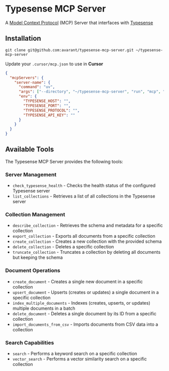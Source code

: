 # Typesense MCP Server

A [Model Context Protocol](https://github.com/modelcontextprotocol/python-sdk) (MCP) Server that interfaces with [Typesense](https://typesense.org/)

## Installation

```shell
git clone git@github.com:avarant/typesense-mcp-server.git ~/typesense-mcp-server
```

Update your `.cursor/mcp.json` to use in **Cursor**

```json
{
  "mcpServers": {
    "server-name": {
      "command": "uv",
      "args": ["--directory", "~/typesense-mcp-server", "run", "mcp", "run", "main.py"],
      "env": {
        "TYPESENSE_HOST": "",
        "TYPESENSE_PORT": "", 
        "TYPESENSE_PROTOCOL": "",
        "TYPESENSE_API_KEY": ""
      }
    }
  }
}
```

## Available Tools

The Typesense MCP Server provides the following tools:

### Server Management
- `check_typesense_health` - Checks the health status of the configured Typesense server
- `list_collections` - Retrieves a list of all collections in the Typesense server

### Collection Management
- `describe_collection` - Retrieves the schema and metadata for a specific collection
- `export_collection` - Exports all documents from a specific collection
- `create_collection` - Creates a new collection with the provided schema
- `delete_collection` - Deletes a specific collection
- `truncate_collection` - Truncates a collection by deleting all documents but keeping the schema

### Document Operations
- `create_document` - Creates a single new document in a specific collection
- `upsert_document` - Upserts (creates or updates) a single document in a specific collection
- `index_multiple_documents` - Indexes (creates, upserts, or updates) multiple documents in a batch
- `delete_document` - Deletes a single document by its ID from a specific collection
- `import_documents_from_csv` - Imports documents from CSV data into a collection

### Search Capabilities
- `search` - Performs a keyword search on a specific collection
- `vector_search` - Performs a vector similarity search on a specific collection
